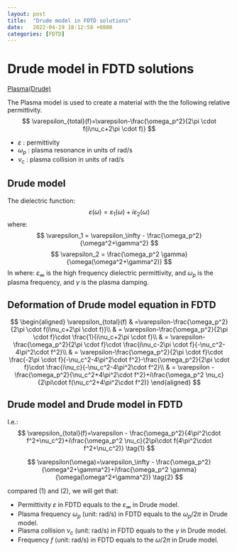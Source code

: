 ```yaml
---
layout: post
title:  "Drude model in FDTD solutions"
date:   2022-04-19 18:12:58 +0800
categories: [FDTD]
---
```


# Drude model in FDTD solutions
[Plasma(Drude)](https://support.lumerical.com/hc/en-us/articles/360034394634-Standard-optical-permittivity-material-models-in-FDTD-and-MODE#:~:text=model%20described%20below.-,Plasma%20(Drude),-The%20Plasma%20model)

The Plasma model is used to create a material with the the following relative permittivity.
$$
\varepsilon_{total}(f)=\varepsilon-\frac{\omega_p^2}{2\pi \cdot f(i\nu_c+2\pi \cdot f)}
$$

- $\varepsilon$ : permittivity
- $\omega_p$ : plasma resonance in units of rad/s
- $\nu_c$ : plasma collision in units of rad/s


## Drude model
The dielectric function:
$$
\varepsilon(\omega)=\varepsilon_1(\omega)+i\varepsilon_2(\omega)
$$
where:
$$
\varepsilon_1 = \varepsilon_\infty - \frac{\omega_p^2}{\omega^2+\gamma^2}
$$
$$
\varepsilon_2 = \frac{\omega_p^2 \gamma}{\omega(\omega^2+\gamma^2)}
$$
In where:
$\varepsilon_\infty$ is the high frequency dielectric permittivity, and $\omega_p$ is the plasma frequency, and $\gamma$ is the plasma damping.

## Deformation of Drude model equation in FDTD

$$
\begin{aligned}
    \varepsilon_{total}(f) & =\varepsilon-\frac{\omega_p^2}{2\pi \cdot f(i\nu_c+2\pi \cdot f)}\\ & = \varepsilon-\frac{\omega_p^2}{2\pi \cdot f}\cdot \frac{1}{i\nu_c+2\pi \cdot f}\\ & = \varepsilon-\frac{\omega_p^2}{2\pi \cdot f}\cdot \frac{i\nu_c-2\pi \cdot f}{-\nu_c^2-4\pi^2\cdot f^2}\\ & = \varepsilon-\frac{\omega_p^2}{2\pi \cdot f}\cdot \frac{-2\pi \cdot f}{-\nu_c^2-4\pi^2\cdot f^2}-\frac{\omega_p^2}{2\pi \cdot f}\cdot \frac{i\nu_c}{-\nu_c^2-4\pi^2\cdot f^2}\\ & = \varepsilon - \frac{\omega_p^2}{\nu_c^2+4\pi^2\cdot f^2}+i\frac{\omega_p^2 \nu_c}{2\pi\cdot f(\nu_c^2+4\pi^2\cdot f^2)}
\end{aligned}
$$

## Drude model and Drude model in FDTD
I.e.: 
$$
    \varepsilon_{total}(f)=\varepsilon - \frac{\omega_p^2}{4\pi^2\cdot f^2+\nu_c^2}+i\frac{\omega_p^2 \nu_c}{2\pi\cdot f(4\pi^2\cdot f^2+\nu_c^2)} \tag{1}
$$

$$
    \varepsilon(\omega)=\varepsilon_\infty - \frac{\omega_p^2}{\omega^2+\gamma^2}+i\frac{\omega_p^2 \gamma}{\omega(\omega^2+\gamma^2)} \tag{2}
$$

compared (1) and (2), we will get that:
- Permittivity $\varepsilon$ in FDTD equals to the $\varepsilon_\infty$ in Drude model.
- Plasma frequency $\omega_p$ (unit: rad/s) in FDTD equals to the $\omega_p / 2\pi$ in Drude model.
- Plasma collision $\nu_c$ (unit: rad/s) in FDTD equals to the $\gamma$ in Drude model.
- Frequency $f$ (unit: rad/s) in FDTD equals to the $\omega/2\pi$ in Drude model.